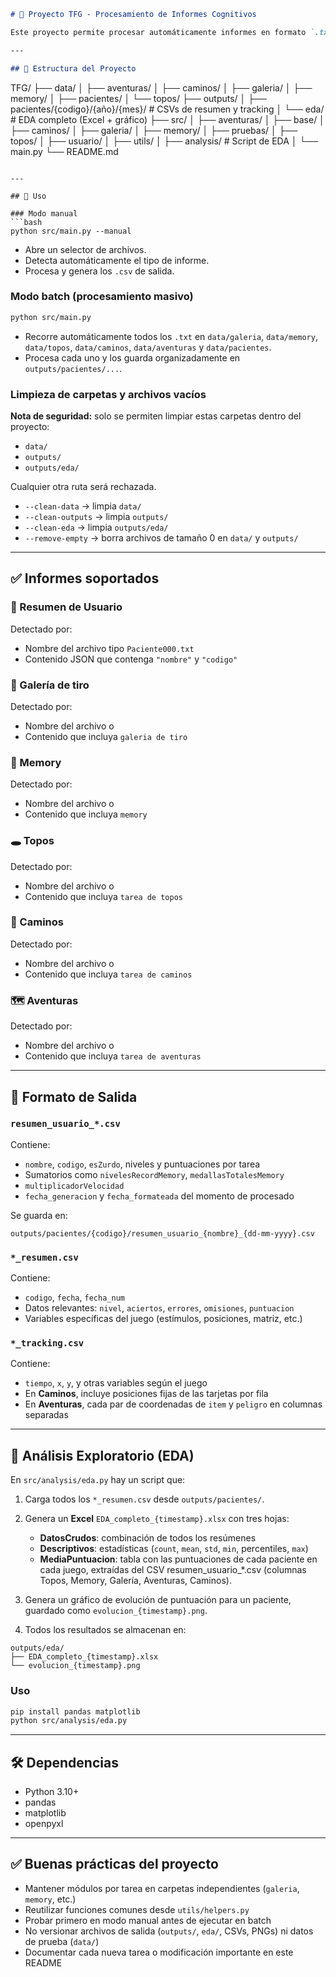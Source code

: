 ```markdown
# 🧠 Proyecto TFG - Procesamiento de Informes Cognitivos

Este proyecto permite procesar automáticamente informes en formato `.txt` generados por distintas tareas de evaluación cognitiva: **Galería de tiro**, **Memory**, **Topos**, **Caminos**, **Aventuras**, y **Resumen de Usuario**. Extrae información clave y genera uno o dos archivos `.csv` por cada informe, además de un análisis exploratorio (EDA) empaquetado para su importación en Power BI.

---

## 📁 Estructura del Proyecto
```

TFG/
├── data/
│   ├── aventuras/
│   ├── caminos/
│   ├── galeria/
│   ├── memory/
│   ├── pacientes/
│   └── topos/
├── outputs/
│   ├── pacientes/{codigo}/{año}/{mes}/        # CSVs de resumen y tracking
│   └── eda/                                   # EDA completo (Excel + gráfico)
├── src/
│   ├── aventuras/
│   ├── base/
│   ├── caminos/
│   ├── galeria/
│   ├── memory/
│   ├── pruebas/
│   ├── topos/
│   ├── usuario/
│   ├── utils/
│   ├── analysis/                              # Script de EDA
│   └── main.py
└── README.md

````

---

## 🚀 Uso

### Modo manual
```bash
python src/main.py --manual
````

* Abre un selector de archivos.
* Detecta automáticamente el tipo de informe.
* Procesa y genera los `.csv` de salida.

### Modo batch (procesamiento masivo)

```bash
python src/main.py
```

* Recorre automáticamente todos los `.txt` en `data/galeria`, `data/memory`, `data/topos`, `data/caminos`, `data/aventuras` y `data/pacientes`.
* Procesa cada uno y los guarda organizadamente en `outputs/pacientes/...`.

### Limpieza de carpetas y archivos vacíos

**Nota de seguridad:** solo se permiten limpiar estas carpetas dentro del proyecto:

- `data/`  
- `outputs/`  
- `outputs/eda/`  

Cualquier otra ruta será rechazada.

- `--clean-data` → limpia `data/`  
- `--clean-outputs` → limpia `outputs/`  
- `--clean-eda` → limpia `outputs/eda/`  
- `--remove-empty` → borra archivos de tamaño 0 en `data/` y `outputs/`


---

## ✅ Informes soportados

### 👤 Resumen de Usuario

Detectado por:

* Nombre del archivo tipo `Paciente000.txt`
* Contenido JSON que contenga `"nombre"` y `"codigo"`

### 🎯 Galería de tiro

Detectado por:

* Nombre del archivo o
* Contenido que incluya `galeria de tiro`

### 🧠 Memory

Detectado por:

* Nombre del archivo o
* Contenido que incluya `memory`

### 🕳️ Topos

Detectado por:

* Nombre del archivo o
* Contenido que incluya `tarea de topos`

### 🧭 Caminos

Detectado por:

* Nombre del archivo o
* Contenido que incluya `tarea de caminos`

### 🗺️ Aventuras

Detectado por:

* Nombre del archivo o
* Contenido que incluya `tarea de aventuras`

---

## 📄 Formato de Salida

### `resumen_usuario_*.csv`

Contiene:

* `nombre`, `codigo`, `esZurdo`, niveles y puntuaciones por tarea
* Sumatorios como `nivelesRecordMemory`, `medallasTotalesMemory`
* `multiplicadorVelocidad`
* `fecha_generacion` y `fecha_formateada` del momento de procesado

Se guarda en:

```
outputs/pacientes/{codigo}/resumen_usuario_{nombre}_{dd-mm-yyyy}.csv
```

### `*_resumen.csv`

Contiene:

* `codigo`, `fecha`, `fecha_num`
* Datos relevantes: `nivel`, `aciertos`, `errores`, `omisiones`, `puntuacion`
* Variables específicas del juego (estímulos, posiciones, matriz, etc.)

### `*_tracking.csv`

Contiene:

* `tiempo`, `x`, `y`, y otras variables según el juego
* En **Caminos**, incluye posiciones fijas de las tarjetas por fila
* En **Aventuras**, cada par de coordenadas de `item` y `peligro` en columnas separadas

---

## 🧪 Análisis Exploratorio (EDA)

En `src/analysis/eda.py` hay un script que:

1. Carga todos los `*_resumen.csv` desde `outputs/pacientes/`.
2. Genera un **Excel** `EDA_completo_{timestamp}.xlsx` con tres hojas:

   * **DatosCrudos**: combinación de todos los resúmenes
   * **Descriptivos**: estadísticas (`count`, `mean`, `std`, `min`, percentiles, `max`)
   * **MediaPuntuacion**: tabla con las puntuaciones de cada paciente en cada juego, extraídas del CSV resumen_usuario_*.csv (columnas Topos, Memory, Galería, Aventuras, Caminos).
   
3. Genera un gráfico de evolución de puntuación para un paciente, guardado como `evolucion_{timestamp}.png`.
4. Todos los resultados se almacenan en:

```
outputs/eda/
├── EDA_completo_{timestamp}.xlsx
└── evolucion_{timestamp}.png
```

### Uso

```bash
pip install pandas matplotlib 
python src/analysis/eda.py
```

---

## 🛠️ Dependencias
- Python 3.10+  
- pandas  
- matplotlib  
- openpyxl  



---

## ✅ Buenas prácticas del proyecto

* Mantener módulos por tarea en carpetas independientes (`galeria`, `memory`, etc.)
* Reutilizar funciones comunes desde `utils/helpers.py`
* Probar primero en modo manual antes de ejecutar en batch
* No versionar archivos de salida (`outputs/`, `eda/`, CSVs, PNGs) ni datos de prueba (`data/`)
* Documentar cada nueva tarea o modificación importante en este README

```
```
